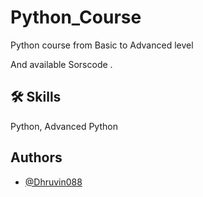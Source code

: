 # Python_Course
Python course from Basic to Advanced level 

And available Sorscode .




## 🛠 Skills
Python, Advanced Python


  
## Authors

- [@Dhruvin088](https://github.com/dhruvin088)

  
